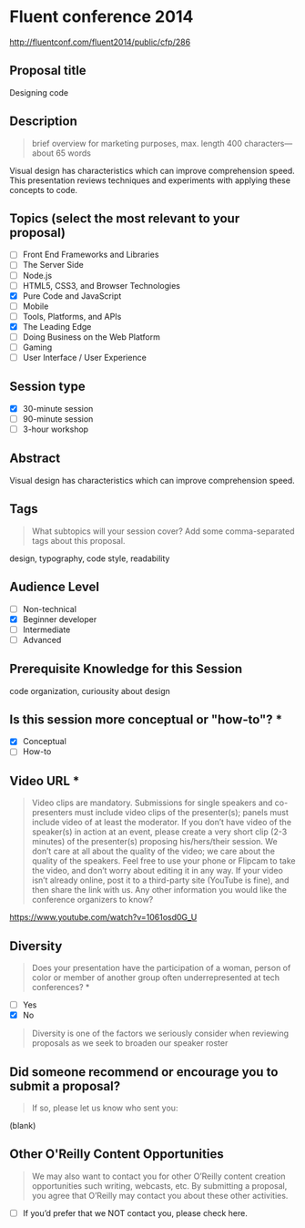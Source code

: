 # Fluent conference 2014
http://fluentconf.com/fluent2014/public/cfp/286

## Proposal title

Designing code

## Description
> brief overview for marketing purposes, max. length 400 characters—about 65 words

Visual design has characteristics which can improve comprehension speed. This presentation reviews techniques and experiments with applying these concepts to code.

## Topics (select the most relevant to your proposal)
- [ ] Front End Frameworks and Libraries
- [ ] The Server Side
- [ ] Node.js
- [ ] HTML5, CSS3, and Browser Technologies
- [x] Pure Code and JavaScript
- [ ] Mobile
- [ ] Tools, Platforms, and APIs
- [x] The Leading Edge
- [ ] Doing Business on the Web Platform
- [ ] Gaming
- [ ] User Interface / User Experience

## Session type

- [x] 30-minute session
- [ ] 90-minute session
- [ ] 3-hour workshop

## Abstract

Visual design has characteristics which can improve comprehension speed.

## Tags
> What subtopics will your session cover? Add some comma-separated tags about this proposal.

design, typography, code style, readability

## Audience Level

- [ ] Non-technical
- [x] Beginner developer
- [ ] Intermediate
- [ ] Advanced

## Prerequisite Knowledge for this Session

code organization, curiousity about design

## Is this session more conceptual or "how-to"? *

- [x] Conceptual
- [ ] How-to

## Video URL *

> Video clips are mandatory. Submissions for single speakers and co-presenters must include video clips of the presenter(s); panels must include video of at least the moderator. If you don’t have video of the speaker(s) in action at an event, please create a very short clip (2-3 minutes) of the presenter(s) proposing his/hers/their session. We don’t care at all about the quality of the video; we care about the quality of the speakers. Feel free to use your phone or Flipcam to take the video, and don’t worry about editing it in any way. If your video isn’t already online, post it to a third-party site (YouTube is fine), and then share the link with us.
Any other information you would like the conference organizers to know?

https://www.youtube.com/watch?v=1061osd0G_U

## Diversity

> Does your presentation have the participation of a woman, person of color or member of another group often underrepresented at tech conferences? *

- [ ] Yes
- [x] No

> Diversity is one of the factors we seriously consider when reviewing proposals as we seek to broaden our speaker roster

## Did someone recommend or encourage you to submit a proposal?

> If so, please let us know who sent you:

(blank)

## Other O'Reilly Content Opportunities

> We may also want to contact you for other O’Reilly content creation opportunities such writing, webcasts, etc. By submitting a proposal, you agree that O’Reilly may contact you about these other activities.

- [ ] If you’d prefer that we NOT contact you, please check here.